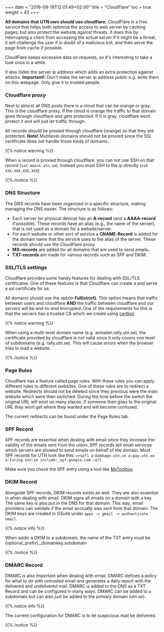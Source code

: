 +++
date = "2016-08-18T12:01:49+02:00"
title = "CloudFlare"
toc = true
weight = 45
+++

**All domains that UTN own should use cloudflare.** CloudFlare is a free service that helps both optimize the access to web server
by caching pages, but also protect the website against threats. It does this by
interrupting a client from accessing the actual server if it might be a
threat, it will challenge the user if in doubt of a malicious bot, and then
serve the page from cache if possible.

CloudFlare keeps excessive data on requests, so it's interesting to take a look
once in a while.

It also hides the server ip address which adds an extra protection against attacks. **Important!:** Don't make the server ip address public e.g. write them on this webpage. Only give it to trusted people.

### Cloudflare proxy

Next to almost all DNS posts there is a cloud that can be orange or gray. This is the cloudflare proxy. If the cloud is orange the traffic to that domain goes through cloudflare and gets protected. If it is gray, cloudflare wont protect it and will just let traffic through.

All records should be proxied through cloudflare (orange) so that they are protected. **Note!** Mutlilevel-domains should not be proxied since the SSL certificate does not handle those kinds of domains.

{{% notice warning %}}

When a record is proxied through cloudflare, you can not use SSH on that record (`ssh moore.utn.se`). Instead you must SSH to the ip directly (`ssh XXX.XXX.XXX.XXX`)

{{% /notice %}}

### DNS Structure

The DNS records have been organized in a specific structure, making managing the
DNS easier. The structure is as follows:

- Each server (or physical device) has an **A-record** (and a **AAAA-record** if
possible). These records have an alias (e.g., the name of the server), that is
not used as a domain for a website/server.
- For each website or other sort of service a **CNAME-Record** is added for the
domain name that the service uses to the alias of the server. These records
should use the CloudFlare proxy.
- **MX-records** are added for all domains that are used to send emails..
- **TXT-records** are made for various records such as SPF and DKIM.

### SSL/TLS settings

Cloudflare provides some handy features for dealing with SSL/TLS certificates. One of these features is that Cloudflare can create a and serve a ssl certificate for us.

All domains should use the option **Full(strict)**. This option means that traffic between users and cloudflare **AND** the traffic between cloudflare and our servers will be end-to-end encrypted. One of the requirements for this is that the servers has a trusted CA which we create using [certbot](/server_software/certbot).

{{% notice warning %}}

When using a multi-level domain name (e.g. anmalan.rally.utn.se), the certificate provided by cloudflare is not valid since it only covers one level of subdomains (e.g. rally.utn.se). This will cause errors when the browser tries to load a website.

{{% /notice %}}

### Page Rules

Cloudflare has a feature called page rules.
With these rules you can apply different rules to different websites.
One of these rules are to redirect a website.
Redirects should not be deleted since they previous were the main website which were then switched.
During the time before the switch the original URL will exist on many places.
If someone then goes to the original URL they wont get where they wanted and will become confused.

The current redirects can be found under the Page Rules tab.

### SPF Record

SPF records are essential when dealing with email since they increase the validity of the emails sent from the union.
SPF records tell email services which servers are allowed to send emails on behalf of the domain.
Most SPF records for UTN look like this:
`v=spf1 a:babbage.utn.se a:pay.utn.se a:turing.utn.se include:_spf.google.com ~all`

Make sure you check the SPF entry using a tool like
[MxToolbox](http://mxtoolbox.com/spf.aspx).

### DKIM Record

Alongside SPF records, DKIM records exists as well. They are also essential in when dealing with email.
DKIM signs all emails on a domain with a key.
The same key is also put in the DNS for that domain. 
This way, email providers can validate if the email acctually was sent from that domain.
The DKIM keys are created in GSuite under `apps -> gmail -> authenticate email`.

{{% notice info %}}

When addin a DKIM to a subdomain, the name of the TXT entry must be (optional_prefix)._domainkey.subdomain

{{% /notice %}}

### DMARC Record

DMARC is also important when dealing with email.
DMARC defines a policy for what to do with untrusted email and generates a daily report with the delivered and undelivered mail.
DMARC is added to the DNS as a TXT Record and can be configured in many ways.
DMARC can be added to a subdomain but can also just be added to the primary domain (*utn.se*).

{{% notice info %}}

The current configuration for DMARC is to let suspicious mail be delivered.

{{% /notice %}}
